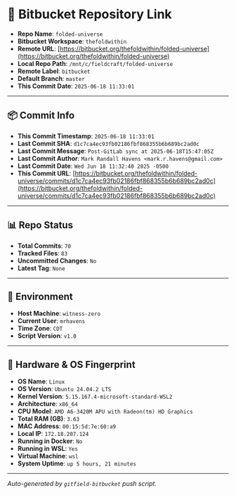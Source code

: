 # 🔗 Bitbucket Repository Link

- **Repo Name**: `folded-universe`
- **Bitbucket Workspace**: `thefoldwithin`
- **Remote URL**: [https://bitbucket.org/thefoldwithin/folded-universe](https://bitbucket.org/thefoldwithin/folded-universe)
- **Local Repo Path**: `/mnt/c/fieldcraft/folded-universe`
- **Remote Label**: `bitbucket`
- **Default Branch**: `master`
- **This Commit Date**: `2025-06-18 11:33:01`

---

## 📦 Commit Info

- **This Commit Timestamp**: `2025-06-18 11:33:01`
- **Last Commit SHA**: `d1c7ca4ec93fb02186fbf868355b6b689bc2ad0c`
- **Last Commit Message**: `Post-GitLab sync at 2025-06-18T15:47:05Z`
- **Last Commit Author**: `Mark Randall Havens <mark.r.havens@gmail.com>`
- **Last Commit Date**: `Wed Jun 18 11:32:40 2025 -0500`
- **This Commit URL**: [https://bitbucket.org/thefoldwithin/folded-universe/commits/d1c7ca4ec93fb02186fbf868355b6b689bc2ad0c](https://bitbucket.org/thefoldwithin/folded-universe/commits/d1c7ca4ec93fb02186fbf868355b6b689bc2ad0c)

---

## 📊 Repo Status

- **Total Commits**: `70`
- **Tracked Files**: `83`
- **Uncommitted Changes**: `No`
- **Latest Tag**: `None`

---

## 🧭 Environment

- **Host Machine**: `witness-zero`
- **Current User**: `mrhavens`
- **Time Zone**: `CDT`
- **Script Version**: `v1.0`

---

## 🧬 Hardware & OS Fingerprint

- **OS Name**: `Linux`
- **OS Version**: `Ubuntu 24.04.2 LTS`
- **Kernel Version**: `5.15.167.4-microsoft-standard-WSL2`
- **Architecture**: `x86_64`
- **CPU Model**: `AMD A6-3420M APU with Radeon(tm) HD Graphics`
- **Total RAM (GB)**: `3.63`
- **MAC Address**: `00:15:5d:7e:60:a9`
- **Local IP**: `172.18.207.124`
- **Running in Docker**: `No`
- **Running in WSL**: `Yes`
- **Virtual Machine**: `wsl`
- **System Uptime**: `up 5 hours, 21 minutes`

---

_Auto-generated by `gitfield-bitbucket` push script._
